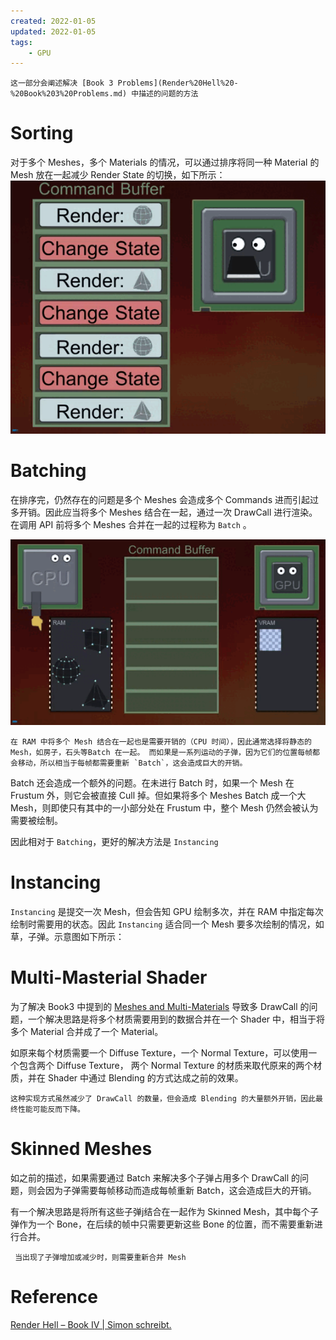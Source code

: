 ```yaml
---
created: 2022-01-05
updated: 2022-01-05
tags:
    - GPU
---
```


```ad-note
这一部分会阐述解决 [Book 3 Problems](Render%20Hell%20-%20Book%203%20Problems.md) 中描述的问题的方法
```

# Sorting

对于多个 Meshes，多个 Materials 的情况，可以通过排序将同一种 Material 的 Mesh 放在一起减少 Render State 的切换，如下所示：
![|500](assets/Render%20Hell%20-%20Book%204%20Solutions/optimisation_sorting_01.gif)

# Batching

在排序完，仍然存在的问题是多个 Meshes 会造成多个 Commands 进而引起过多开销。因此应当将多个 Meshes 结合在一起，通过一次 DrawCall 进行渲染。在调用 API 前将多个 Meshes 合并在一起的过程称为 `Batch` 。

![|500](assets/Render%20Hell%20-%20Book%204%20Solutions/optimisation_batching_02.gif)

```ad-note
在 RAM 中将多个 Mesh 结合在一起也是需要开销的（CPU 时间），因此通常选择将静态的 Mesh，如房子，石头等Batch 在一起。 而如果是一系列运动的子弹，因为它们的位置每帧都会移动，所以相当于每帧都需要重新 `Batch`，这会造成巨大的开销。
```

Batch 还会造成一个额外的问题。在未进行 Batch 时，如果一个 Mesh 在 Frustum 外，则它会被直接 Cull 掉。但如果将多个 Meshes Batch 成一个大 Mesh，则即使只有其中的一小部分处在 Frustum 中，整个 Mesh 仍然会被认为需要被绘制。

因此相对于 `Batching`，更好的解决方法是 `Instancing`

# Instancing

`Instancing` 是提交一次 Mesh，但会告知 GPU 绘制多次，并在 RAM 中指定每次绘制时需要用的状态。因此 `Instancing` 适合同一个 Mesh 要多次绘制的情况，如草，子弹。示意图如下所示：

# Multi-Masterial Shader

为了解决 Book3 中提到的 [Meshes and Multi-Materials](Render%20Hell%20-%20Book%203%20Problems.md#Meshes%20and%20Multi-Materials) 导致多 DrawCall 的问题，一个解决思路是将多个材质需要用到的数据合并在一个 Shader 中，相当于将多个 Material 合并成了一个 Material。

如原来每个材质需要一个 Diffuse Texture，一个 Normal Texture，可以使用一个包含两个 Diffuse Texture， 两个 Normal Texture 的材质来取代原来的两个材质，并在 Shader 中通过 Blending 的方式达成之前的效果。

```ad-warning
这种实现方式虽然减少了 DrawCall 的数量，但会造成 Blending 的大量额外开销，因此最终性能可能反而下降。
```

# Skinned Meshes

如之前的描述，如果需要通过 Batch 来解决多个子弹占用多个 DrawCall 的问题，则会因为子弹需要每帧移动而造成每帧重新 Batch，这会造成巨大的开销。

有一个解决思路是将所有这些子弹j结合在一起作为 Skinned Mesh，其中每个子弹作为一个 Bone，在后续的帧中只需要更新这些 Bone 的位置，而不需要重新进行合并。

```ad-warning
 当出现了子弹增加或减少时，则需要重新合并 Mesh
```

# Reference

[Render Hell – Book IV | Simon schreibt.](http://simonschreibt.de/gat/renderhell-book4/)